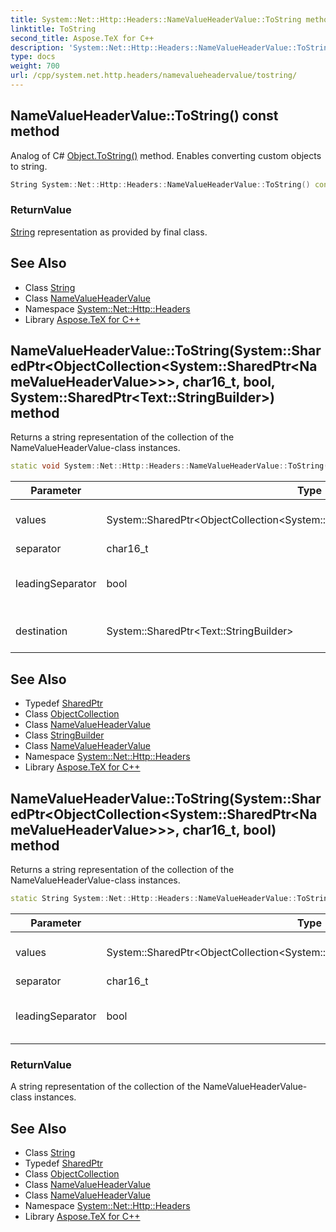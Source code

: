 ```yaml
---
title: System::Net::Http::Headers::NameValueHeaderValue::ToString method
linktitle: ToString
second_title: Aspose.TeX for C++
description: 'System::Net::Http::Headers::NameValueHeaderValue::ToString method. Analog of C# Object.ToString() method. Enables converting custom objects to string in C++.'
type: docs
weight: 700
url: /cpp/system.net.http.headers/namevalueheadervalue/tostring/
---
```

## NameValueHeaderValue::ToString() const method


Analog of C# [Object.ToString()](../../../system/object/tostring/) method. Enables converting custom objects to string.

```cpp
String System::Net::Http::Headers::NameValueHeaderValue::ToString() const override
```


### ReturnValue

[String](../../../system/string/) representation as provided by final class.

## See Also

* Class [String](../../../system/string/)
* Class [NameValueHeaderValue](../)
* Namespace [System::Net::Http::Headers](../../)
* Library [Aspose.TeX for C++](../../../)
## NameValueHeaderValue::ToString(System::SharedPtr\<ObjectCollection\<System::SharedPtr\<NameValueHeaderValue\>\>\>, char16_t, bool, System::SharedPtr\<Text::StringBuilder\>) method


Returns a string representation of the collection of the NameValueHeaderValue-class instances.

```cpp
static void System::Net::Http::Headers::NameValueHeaderValue::ToString(System::SharedPtr<ObjectCollection<System::SharedPtr<NameValueHeaderValue>>> values, char16_t separator, bool leadingSeparator, System::SharedPtr<Text::StringBuilder> destination)
```


| Parameter | Type | Description |
| --- | --- | --- |
| values | System::SharedPtr\<ObjectCollection\<System::SharedPtr\<NameValueHeaderValue\>\>\> | The collection of the NameValueHeaderValue-class instances. |
| separator | char16_t | A string separator. |
| leadingSeparator | bool | The value that indicates if the string separator must be added before the first collection item. |
| destination | System::SharedPtr\<Text::StringBuilder\> | An instance where a string representation will be assigned. |

## See Also

* Typedef [SharedPtr](../../../system/sharedptr/)
* Class [ObjectCollection](../../objectcollection/)
* Class [NameValueHeaderValue](../)
* Class [StringBuilder](../../../system.text/stringbuilder/)
* Class [NameValueHeaderValue](../)
* Namespace [System::Net::Http::Headers](../../)
* Library [Aspose.TeX for C++](../../../)
## NameValueHeaderValue::ToString(System::SharedPtr\<ObjectCollection\<System::SharedPtr\<NameValueHeaderValue\>\>\>, char16_t, bool) method


Returns a string representation of the collection of the NameValueHeaderValue-class instances.

```cpp
static String System::Net::Http::Headers::NameValueHeaderValue::ToString(System::SharedPtr<ObjectCollection<System::SharedPtr<NameValueHeaderValue>>> values, char16_t separator, bool leadingSeparator)
```


| Parameter | Type | Description |
| --- | --- | --- |
| values | System::SharedPtr\<ObjectCollection\<System::SharedPtr\<NameValueHeaderValue\>\>\> | The collection of the NameValueHeaderValue-class instances. |
| separator | char16_t | A string separator. |
| leadingSeparator | bool | The value that indicates if the string separator must be added before the first collection item. |

### ReturnValue

A string representation of the collection of the NameValueHeaderValue-class instances.

## See Also

* Class [String](../../../system/string/)
* Typedef [SharedPtr](../../../system/sharedptr/)
* Class [ObjectCollection](../../objectcollection/)
* Class [NameValueHeaderValue](../)
* Class [NameValueHeaderValue](../)
* Namespace [System::Net::Http::Headers](../../)
* Library [Aspose.TeX for C++](../../../)
